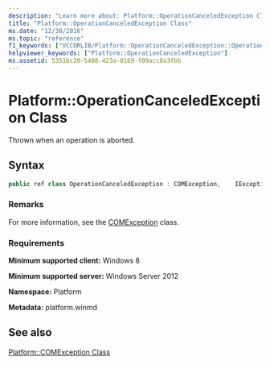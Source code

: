 ```yaml
---
description: "Learn more about: Platform::OperationCanceledException Class"
title: "Platform::OperationCanceledException Class"
ms.date: "12/30/2016"
ms.topic: "reference"
f1_keywords: ["VCCORLIB/Platform::OperationCanceledException::OperationCanceledException", "VCCORLIB/Platform::OperationCanceledException"]
helpviewer_keywords: ["Platform::OperationCanceledException"]
ms.assetid: 5351bc20-5408-423a-8169-f09acc8a3fbb
---
```

# Platform::OperationCanceledException Class

Thrown when an operation is aborted.

## Syntax

```cpp
public ref class OperationCanceledException : COMException,    IException,    IPrintable,    IEquatable
```

### Remarks

For more information, see the [COMException](../cppcx/platform-comexception-class.md) class.

### Requirements

**Minimum supported client:** Windows 8

**Minimum supported server:** Windows Server 2012

**Namespace:** Platform

**Metadata:** platform.winmd

## See also

[Platform::COMException Class](../cppcx/platform-comexception-class.md)

